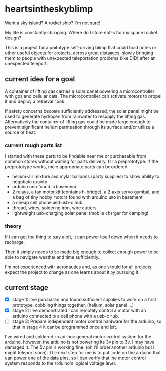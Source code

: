 # heartsintheskyblimp

Want a sky island? A rocket ship? I'm not sure!

My life is constantly changing. Where do I store notes for my space rocket design?

This is a project for a prototype self-driving blimp that could hold notes or other useful objects for projects, across great distances, slowly bringing them to people with unexpected teleportation problems (like DID) after an unexpected teleport.

## current idea for a goal

A container of lifting gas carries a solar panel powering a microcontroller with gps and cellular data. The microcontroller can activate motors to propel it and deploy a retrieval hook.

If safety concerns become sufficiently addressed, the solar panel might be used to generate hydrogen from rainwater to resupply the lifting gas.
Alternatively the container of lifting gas could be made large enough to prevent significant helium permeation through its surface and/or utilize a source of heat.

### current rough parts list

I started with these parts to be findable near me or purchasable from common stores without waiting for parts delivery, for a preprototype. If the preprototype works, more appropriate parts can be ordered.

- helium-air mixture and mylar balloons (party supplies) to show ability to negotiate gravity
- arduino uno found in basement
- 2 relays, a fan motor kit (contains h-bridge), a 2-axis servo gymbal, and a bag of tiny hobby motors found with arduino uno in basement
- a cheap cell phone and usb-c hub
- thread, wires, soldering iron, wire cutters
- lightweight usb-charging solar panel (mobile charger for camping)

### theory

If i can get the thing to stay aloft, it can power itself down when it needs to recharge.

Then it simply needs to be made big enough to collect enough power to be able to navigate weather and time sufficiently.

I'm not experienced with aeronautics and, as one should for all projects, expect the project to change as one learns about it by pursuing it.

## current stage

- [x] stage 1: I've purchased and found sufficient supplies to work on a first prototype, cobbling things together. (helium, solar panel ...)
- [x] stage 2: I've demonstrated I can remotely control a motor with an arduino connected to a cell phone with a usb-c hub.
- [ ] stage 3: Prepare independent motor control hardware for the arduino, so that in stage 4 it can be programmed once and left.

I've wired and soldered an ad-hoc general motor control system for the arduino. however, the arduino is not powering its 3v pin to 3v. I may have damaged it. The 5v pin is working fine. (oh i'll order another arduino but i might teleport soon). The next step for me is to put code on the arduino that can power one of the data pins, so I can verify that the motor control system responds to the arduino's logical voltage level.
